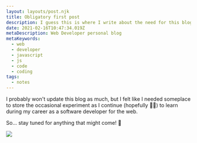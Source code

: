```yaml
---
layout: layouts/post.njk
title: Obligatory first post
description: I guess this is where I write about the need for this blog... 🤔
date: 2021-02-16T10:47:34.019Z
metaDescription: Web Developer personal blog
metaKeywords:
  - web
  - developer
  - javascript
  - js
  - code
  - coding
tags:
  - notes
---
```

I probably won't update this blog as much, but I felt like I needed someplace to store the occasional experiment as I continue (hopefully 🤞🏻) to learn during my career as a software developer for the web.

So... stay tuned for anything that might come! 🚀

![](/images/uploads/terminal.png)